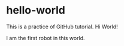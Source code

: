 # hello-world
This is a practice of GitHub tutorial.
Hi World!

I am the first robot in this world.
